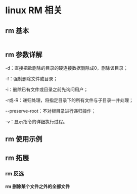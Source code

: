 # linux RM 相关

## rm 基本

```

```

## rm 参数详解
-d：直接把欲删除的目录的硬连接数据删除成0，删除该目录；     

-f：强制删除文件或目录；

-i：删除已有文件或目录之前先询问用户；

-r或-R：递归处理，将指定目录下的所有文件与子目录一并处理；

--preserve-root：不对根目录进行递归操作；

-v：显示指令的详细执行过程。



## rm 使用示例




## rm 拓展

### rm 反选

#### rm 删除某个文件之外的全部文件
